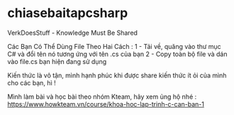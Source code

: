 # chiasebaitapcsharp
VerkDoesStuff -  Knowledge Must Be Shared

Các Bạn Có Thể Dùng File Theo Hai Cách :
1 - Tải về, quăng vào thư mục C# và đổi tên nó tương ứng với tên <file>.cs của bạn
2 - Copy toàn bộ file và dán vào file.cs bạn hiện đang sử dụng

Kiến thức là vô tận, mình hạnh phúc khi được share kiến thức ít ỏi của mình cho các bạn, hì !

Mình làm bài và học bài theo nhóm Kteam, hãy xem ủng hộ nhé : https://www.howkteam.vn/course/khoa-hoc-lap-trinh-c-can-ban-1
